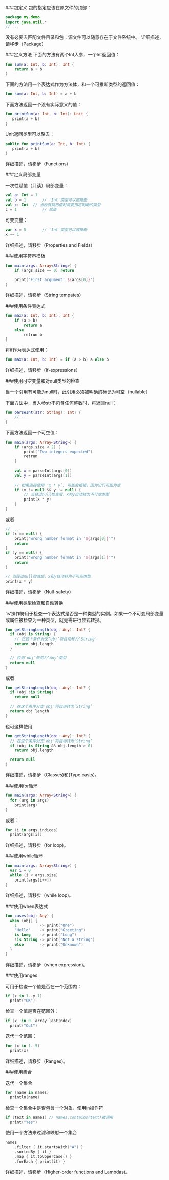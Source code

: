 ###包定义
包的指定应该在原文件的顶部：


```Kotlin
package my.demo
import java.util.*
// ...
```

 没有必要去匹配文件目录和包：源文件可以随意存在于文件系统中。
 详细描述，请移步（Package）
 
###定义方法
下面的方法有两个Int入参，一个Int返回值：

```Kotlin
fun sum(a: Int, b: Int): Int {
	return a + b
}
```

下面的方法用一个表达式作为方法体，和一个可推断类型的返回值：
 
 ```Kotlin
 fun sum(a: Int, b: Int) = a + b
 ```
 
下面方法返回一个没有实际意义的值：
 
 ```Kotlin
 fun printSum(a: Int, b: Int): Unit {
 	print(a + b)
 }
 ```
 
 Unit返回类型可以略去：
 
 ```Kotlin
 public fun printSum(a: Int, b: Int) {
 	print(a + b)
 }
 ```
详细描述，请移步（Functions）
  
###定义局部变量

一次性赋值（只读）局部变量：

```Kotlin
val a: Int = 1
val b = 1		// 'Int'类型可以被推断
val c: Int	// 当没有赋初值时需要指定明确的类型
c = 1			// 赋值
```

可变变量：

```Kotlin
var x = 5		// 'Int'类型可以被推断
x += 1
```

详细描述，请移步（Properties and Fields）

###使用字符串模板

```Kotlin
fun main(args: Array<String>) {
	if (args.size == 0) return
	
	print("First argument: ${args[0]}")
}
```

详细描述，请移步（String tempates）

###使用条件表达式

```Kotlin
fun max(a: Int, b: Int): Int {
	if (a > b)
		return a
	else
		retrun b
}
```

将if作为表达式使用：

```Kotlin
fun max(a: Int, b: Int) = if (a > b) a else b
```
详细描述，请移步（if-expressions）


###使用可空变量和对null类型的检查

当一个引用有可能为null时，此引用必须被明确的标记为可空（nullable）

下面方法中，当入参str不包含任何整数时，将返回null：

```Kotlin
fun parseInt(str: String): Int? {
	// ...
}
```

下面方法返回一个可空值：

```Kotlin
fun main(args: Array<String>) {
	if (args.size < 2) {
		print("Two integers expected")
		retrun
	}
	
	val x = parseInt(args[0])
	val y = parseInt(args[1])
	
	// 如果直接使用 ‘x * y’, 可能会报错，因为它们可能为空
	if (x != null && y != null) {
		// 当经过null检查后，x和y自动转为不可空类型
		print(x * y)
	}
}
```

或者

```Kotlin
// ...
if (x == null) {
	print("wrong number format in '${args[0]}'")
	return
}
if (y == null) {
	print("wrong number format in '${args[1]}'")
	return
}

// 当经过null检查后，x和y自动转为不可空类型	
print(x * y)
```
  
详细描述，请移步（Null-safety）

###使用类型检查和自动转换

‘is’操作符用于检查一个表达式是否是一种类型的实例。如果一个不可变局部变量或属性被检查为一种类型，就无需进行显式转换。

```Kotlin
fun getStringLength(obj: Any): Int? {
  if (obj is String) {
    // 在这个条件分支‘obj’将自动转为‘String’
    return obj.length
  }

  // 否则‘obj’依然为‘Any’类型
  return null
}
```

或者

```Kotlin
fun getStringLength(obj: Any): Int? {
  if (obj !is String)
    return null

  // 在这个条件分支‘obj’将自动转为‘String’
  return obj.length
}
```

也可这样使用

```Kotlin
fun getStringLength(obj: Any): Int? {
  // 在这个条件分支‘obj’将自动转为‘String’
  if (obj is String && obj.length > 0)
    return obj.length

  return null
}
```

详细描述，请移步（Classes)和(Type casts)。

###使用for循环

```Kotlin
fun main(args: Array<String>) {
  for (arg in args)
    print(arg)
}
```

或者：

```Kotlin
for (i in args.indices)
  print(args[i])
```

详细描述，请移步（for loop)。

###使用while循环

```Kotlin
fun main(args: Array<String>) {
  var i = 0
  while (i < args.size)
    print(args[i++])
}
```
详细描述，请移步（while loop)。

###使用when表达式

```Kotlin
fun cases(obj: Any) {
  when (obj) {
    1          -> print("One")
    "Hello"    -> print("Greeting")
    is Long    -> print("Long")
    !is String -> print("Not a string")
    else       -> print("Unknown")
  }
}
```

详细描述，请移步（when expression)。

###使用ranges

可用于检查一个值是否在一个范围内：

```Kotlin
if (x in 1..y-1)
  print("OK")
```

检查一个值是否在范围外：

```Kotlin
if (x !in 0..array.lastIndex)
  print("Out")
```

迭代一个范围：

```Kotlin
for (x in 1..5)
  print(x)
```

详细描述，请移步（Ranges)。

###使用集合

迭代一个集合

```Kotlin
for (name in names)
  println(name)
```

检查一个集合中是否包含一个对象，使用in操作符

```Kotlin
if (text in names) // names.contains(text)被调用
  print("Yes")
```

使用一个方法来过滤和映射一个集合

```Kotlin
names
    .filter { it.startsWith("A") }
    .sortedBy { it }
    .map { it.toUpperCase() }
    .forEach { print(it) }
```

详细描述，请移步（Higher-order functions and Lambdas)。

